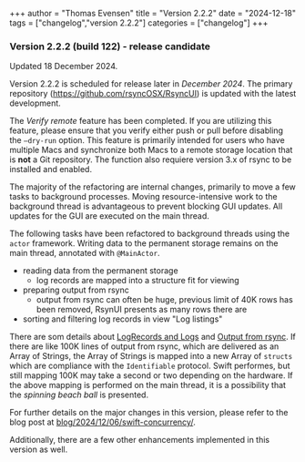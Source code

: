 +++
author = "Thomas Evensen"
title = "Version 2.2.2"
date = "2024-12-18"
tags = ["changelog","version 2.2.2"]
categories = ["changelog"]
+++

### Version 2.2.2 (build 122) - release candidate

Updated 18 December 2024.

Version 2.2.2 is scheduled for release later in *December 2024*. The primary repository (https://github.com/rsyncOSX/RsyncUI)
is updated with the latest development.

The *Verify remote* feature has been completed. If you are utilizing this feature, please ensure that you verify either
push or pull before disabling the `—dry-run` option. This feature is primarily intended for users who have multiple
Macs and synchronize both Macs to a remote storage location that is **not** a Git repository. The function also
requiere version 3.x of rsync to be installed and enabled.

The majority of the refactoring are internal changes, primarily to move a few tasks
to background processes. Moving resource-intensive work to the background thread
is advantageous to prevent blocking GUI updates. All updates for the GUI are executed on the main thread.

The following tasks have been refactored to background threads using the `actor` framework.
Writing data to the permanent storage remains on the main thread, annotated with `@MainActor`.

- reading data from the permanent storage
  - log records are mapped into a structure fit for viewing
- preparing output from rsync
  - output from rsync can often be huge, previous limit of 40K rows has been removed, RsynUI presents as many rows there are
- sorting and filtering log records in view "Log listings"

There are som details about [LogRecords and Logs](https://github.com/rsyncOSX/RsyncUI/blob/main/RsyncUI/Model/Storage/Basic/LogRecords.swift)
and [Output from rsync](https://github.com/rsyncOSX/RsyncUI/blob/main/RsyncUI/Model/Global/ObservableOutputfromrsync.swift).
If there are like 100K lines of output from rsync, which are delivered as an Array of Strings, the Array of Strings
is mapped into a new Array of `structs` which are compliance with the `Identifiable` protocol. Swift performes, but still
mapping 100K may take a second or two depending on the hardware. If the above mapping is performed on the main thread,
it is a possibility that the *spinning beach ball* is presented.

For further details on the major changes in this version, please refer to the blog post at [blog/2024/12/06/swift-concurrency/](/blog/2024/12/06/swift-concurrency/).

Additionally, there are a few other enhancements implemented in this version as well.

